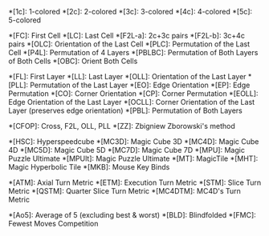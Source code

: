 <!-- n^4 piece types -->
*[1c]: 1-colored
*[2c]: 2-colored
*[3c]: 3-colored
*[4c]: 4-colored
*[5c]: 5-colored

<!-- 4D stages and alg sets -->
*[FC]: First Cell
*[LC]: Last Cell
*[F2L-a]: 2c+3c pairs
*[F2L-b]: 3c+4c pairs
*[OLC]: Orientation of the Last Cell
*[PLC]: Permutation of the Last Cell
*[P4L]: Permutation of 4 Layers
*[PBLBC]: Permutation of Both Layers of Both Cells
*[OBC]: Orient Both Cells

<!-- 3D stages and alg sets -->
*[FL]: First Layer
*[LL]: Last Layer
*[OLL]: Orientation of the Last Layer
*[PLL]: Permutation of the Last Layer
*[EO]: Edge Orientation
*[EP]: Edge Permutation
*[CO]: Corner Orientation
*[CP]: Corner Permutation
*[EOLL]: Edge Orientation of the Last Layer
*[OCLL]: Corner Orientation of the Last Layer (preserves edge orientation)
*[PBL]: Permutation of Both Layers

<!-- 3D methods -->
*[CFOP]: Cross, F2L, OLL, PLL
*[ZZ]: Zbigniew Zborowski's method

<!-- Software -->
*[HSC]: Hyperspeedcube
*[MC3D]: Magic Cube 3D
*[MC4D]: Magic Cube 4D
*[MC5D]: Magic Cube 5D
*[MC7D]: Magic Cube 7D
*[MPU]: Magic Puzzle Ultimate
*[MPUlt]: Magic Puzzle Ultimate
*[MT]: MagicTile
*[MHT]: Magic Hyperbolic Tile
*[MKB]: Mouse Key Binds

<!-- Turn metrics -->
*[ATM]: Axial Turn Metric
*[ETM]: Execution Turn Metric
*[STM]: Slice Turn Metric
*[QSTM]: Quarter Slice Turn Metric
*[MC4DTM]: MC4D's Turn Metric

<!-- Misc. -->
*[Ao5]: Average of 5 (excluding best & worst)
*[BLD]: Blindfolded
*[FMC]: Fewest Moves Competition
